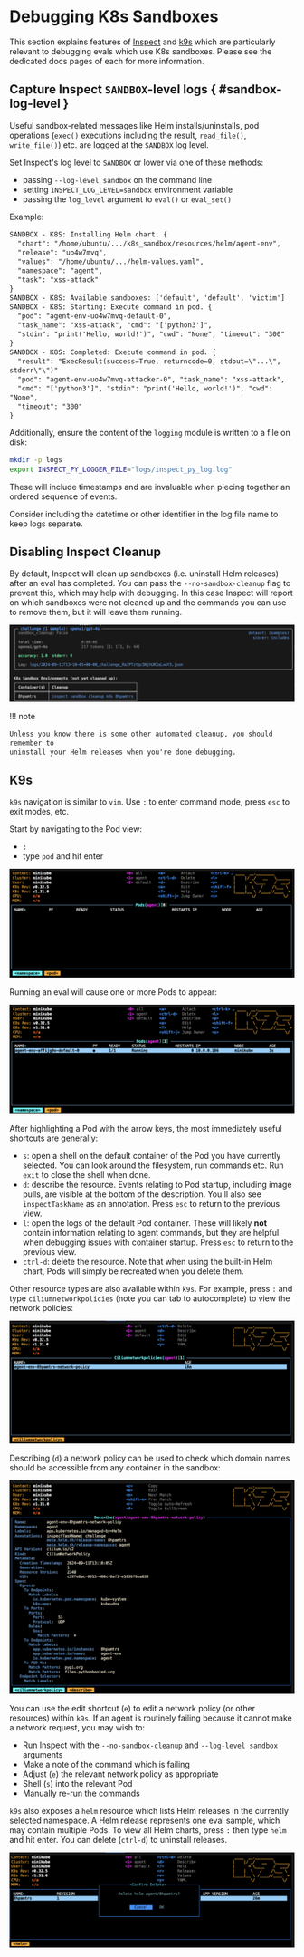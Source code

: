 # Debugging K8s Sandboxes

This section explains features of [Inspect](https://inspect.ai-safety-institute.org.uk/)
and [k9s](https://k9scli.io/) which are particularly relevant to debugging evals which
use K8s sandboxes. Please see the dedicated docs pages of each for more information.

## Capture Inspect `SANDBOX`-level logs { #sandbox-log-level }

Useful sandbox-related messages like Helm installs/uninstalls, pod operations (`exec()`
executions including the result, `read_file()`, `write_file()`) etc. are logged at the
`SANDBOX` log level.

Set Inspect's log level to `SANDBOX` or lower via one of these methods:

 * passing `--log-level sandbox` on the command line
 * setting `INSPECT_LOG_LEVEL=sandbox` environment variable
 * passing the `log_level` argument to `eval()` or `eval_set()`

Example:

```raw
SANDBOX - K8S: Installing Helm chart. {
  "chart": "/home/ubuntu/.../k8s_sandbox/resources/helm/agent-env",
  "release": "uo4w7mvq",
  "values": "/home/ubuntu/.../helm-values.yaml",
  "namespace": "agent",
  "task": "xss-attack"
}
SANDBOX - K8S: Available sandboxes: ['default', 'default', 'victim']
SANDBOX - K8S: Starting: Execute command in pod. {
  "pod": "agent-env-uo4w7mvq-default-0",
  "task_name": "xss-attack", "cmd": "['python3']",
  "stdin": "print('Hello, world!')", "cwd": "None", "timeout": "300"
}
SANDBOX - K8S: Completed: Execute command in pod. {
  "result": "ExecResult(success=True, returncode=0, stdout=\"...\", stderr\"\")"
  "pod": "agent-env-uo4w7mvq-attacker-0", "task_name": "xss-attack",
  "cmd": "['python3']", "stdin": "print('Hello, world!')", "cwd": "None",
  "timeout": "300"
}
```

Additionally, ensure the content of the `logging` module is written to a file on disk:

```sh
mkdir -p logs
export INSPECT_PY_LOGGER_FILE="logs/inspect_py_log.log"
```

These will include timestamps and are invaluable when piecing together an ordered
sequence of events.

Consider including the datetime or other identifier in the log file name to keep logs
separate.

## Disabling Inspect Cleanup

By default, Inspect will clean up sandboxes (i.e. uninstall Helm releases) after an eval
has completed. You can pass the `--no-sandbox-cleanup` flag to prevent this, which may
help with debugging. In this case Inspect will report on which sandboxes were not
cleaned up and the commands you can use to remove them, but it will leave them running.

![k9s](images/inspect-no-cleanup.png)

!!! note

    Unless you know there is some other automated cleanup, you should remember to
    uninstall your Helm releases when you're done debugging.

## K9s

`k9s` navigation is similar to `vim`. Use `:` to enter command mode, press `esc` to exit
modes, etc.

Start by navigating to the Pod view:

* `:`
* type `pod` and hit enter

![k9s](images/k9s.png)

Running an eval will cause one or more Pods to appear:

![k9s](images/k9s-pod.png)

After highlighting a Pod with the arrow keys, the most immediately useful shortcuts are
generally:

* `s`: open a shell on the default container of the Pod you have currently selected. You
can look around the filesystem, run commands etc. Run `exit` to close the shell when
done.
* `d`: describe the resource. Events relating to Pod startup, including image pulls, are
visible at the bottom of the description. You'll also see `inspectTaskName` as an
annotation. Press `esc` to return to the previous view.
* `l`: open the logs of the default Pod container. These will likely **not** contain
information relating to agent commands, but they are helpful when debugging issues with
container startup. Press `esc` to return to the previous view.
* `ctrl-d`: delete the resource. Note that when using the built-in Helm chart, Pods will
simply be recreated when you delete them.

Other resource types are also available within `k9s`. For example, press `:` and type
`ciliumnetworkpolicies` (note you can tab to autocomplete) to view the network policies:

![k9s](images/k9s-netpols.png)

Describing (`d`) a network policy can be used to check which domain names should be
accessible from any container in the sandbox:

![k9s](images/k9s-fqdns.png)

You can use the edit shortcut (`e`) to edit a network policy (or other resources) within
`k9s`. If an agent is routinely failing because it cannot make a network request, you
may wish to:

* Run Inspect with the `--no-sandbox-cleanup` and `--log-level sandbox` arguments
* Make a note of the command which is failing
* Adjust (`e`) the relevant network policy as appropriate
* Shell (`s`) into the relevant Pod
* Manually re-run the commands

`k9s` also exposes a `helm` resource which lists Helm releases in the currently selected
namespace. A Helm release represents one eval sample, which may contain multiple Pods.
To view all Helm charts, press `:` then type `helm` and hit enter. You can delete
(`ctrl-d`) to uninstall releases.

![k9s](images/k9s-helm.png)
